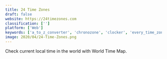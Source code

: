```yaml
---
title: 24 Time Zones
draft: false 
website: https://24timezones.com
classification: ['']
platform: ['Web']
keywords: ['a_to_z_converter', 'chronozone', 'clocker', 'every_time_zone', 'klok', 'qlock', 'sharp_world_clock', 'slashtime', 'spacetime', 'sun_clock', 'tickcounter', 'time_buddy', 'time_zone_converter', 'time_and_zone', 'time.is', 'timebie', 'timezone_guide', 'world_meeting_planner', 'world_time_buddy', 'draw.io', 'itime.io', 'timee.io']
image: 2020/04/24-Time-Zones.png
---
```

Check current local time in the world with World Time Map.